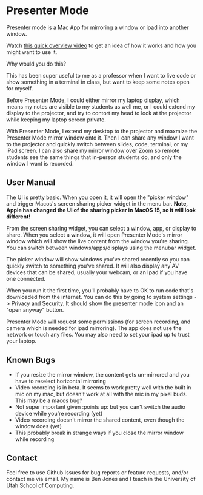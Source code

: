 # Presenter Mode

Presenter mode is a Mac App for mirroring a window or ipad into another window.

Watch [this quick overview video](https://youtu.be/sBFA_YjKue8) to get an idea of how it works and how you might want to use it.  

Why would you do this?

This has been super useful to me as a professor when I want to live code or show something in a terminal in class, but want to keep some notes open for myself.  

Before Presenter Mode, I could either mirror my laptop display, which means my notes are visible to my students as well me, or I could extend my display to the projector, and try to contort my head to look at the projector while keeping my laptop screen private. 

With Presenter Mode, I extend my desktop to the projector and maxmize the Presenter Mode mirror window onto it.  Then I can share any window I want to the projector and quickly switch between slides, code, terminal, or my iPad screen.  I can also share my mirror window over Zoom so remote students see the same things that in-person students do, and only the window I want is recorded.

## User Manual

The UI is pretty basic.  When you open it, it will open the "picker window" and trigger Macos's screen sharing picker widget in the menu bar.  **Note, Apple has changed the UI of the sharing picker in MacOS 15, so it will look different!**

From the screen sharing widget, you can select a window, app, or display to share.  When you select a window, it will open Presenter Mode's mirror window which will show the live content from the window you're sharing.  You can switch between windows/apps/displays using the menubar widget.

The picker window will show windows you've shared recently so you can quickly switch to something you've shared.  It will also display any AV devices that can be shared, usually your webcam, or an Ipad if you have one connected.

When you run it the first time, you'll probably have to OK to run code that's downloaded from the internet.  You can do this by going to system settings -> Privacy and Security.  It should show the presenter mode icon and an "open anyway" button.  

Presenter Mode will request some permissions (for screen recording, and camera which is needed for ipad mirroring).  The app does not use the network or touch any files.  You may also need to set your ipad up to trust your laptop.

## Known Bugs

* If you resize the mirror window, the content gets un-mirrored and you have to reselect horizontal mirroring
* Video recording is in beta.  It seems to work pretty well with the built in mic on my mac, but doesn't work at all with the mic in my pixel buds.  This may be a macos bug?
* Not super important given :points up: but you can't switch the audio device while you're recording (yet)
* Video recording doesn't mirror the shared content, even though the window does (yet)
* This probably break in strange ways if you close the mirror window while recording

## Contact

Feel free to use Github Issues for bug reports or feature requests, and/or contact me via email.  My name is Ben Jones and I teach in the University of Utah School of Computing.
